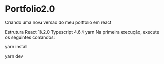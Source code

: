 # Portfolio2.0
Criando uma nova versão do meu portfolio em react

Estrutura
React 18.2.0
Typescript 4.6.4
yarn
Na primeira execução, execute os seguintes comandos:

yarn install

yarn dev
